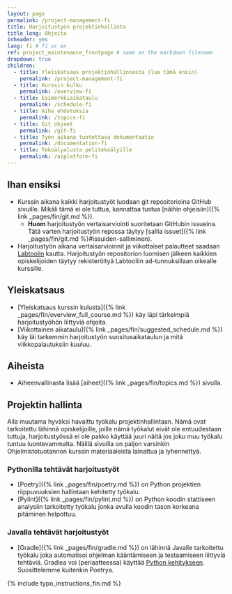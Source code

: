 ```yaml
---
layout: page
permalink: /project-management-fi
title: Harjoitustyön projektinhallinta
title_long: Ohjeita
inheader: yes
lang: fi # fi or en
ref: project_maintenance_frontpage # same as the markdown filename
dropdown: true
children:
  - title: Yleiskatsaus projektinhallinnasta (lue tämä ensin)
    permalink: /project-management-fi
  - title: Kurssin kulku
    permalink: /overview-fi
  - title: Esimerkkiaikataulu 
    permalink: /schedule-fi
  - title: Aihe ehdotuksia
    permalink: /topics-fi
  - title: Git ohjeet
    permalink: /git-fi
  - title: Työn aikana tuotettava dokumentaatio
    permalink: /documentation-fi
  - title: Tekoälyalusta pelitekoälyille
    permalink: /aiplatform-fi
---
```



## Ihan ensiksi
- Kurssin aikana kaikki harjoitustyöt luodaan git repositorioina GitHub sivuille. Mikäli tämä ei ole tuttua, kannattaa tustua [näihin ohjeisiin]({% link _pages/fin/git.md %}). 
  - **Huom** harjoitustyön vertaisarviointi suoritetaan GitHubin issueina. Tätä varten harjoitustyön repossa täytyy [sallia issuet]({% link _pages/fin/git.md %}#issuiden-salliminen).
- Harjoitustyön aikana vertaisarvioinnit ja viikottaiset palautteet saadaan [Labtoolin](https://study.cs.helsinki.fi/labtool/) kautta. Harjoitustyön repositorion luomisen jälkeen kaikkien opiskelijoiden täytyy rekisteröityä Labtooliin ad-tunnuksillaan oikealle kurssille. 

## Yleiskatsaus 
- [Yleiskatsaus kurssin kulusta]({% link _pages/fin/overview_full_course.md %}) käy läpi tärkeimpiä harjoitustyöhön liittyviä ohjeita. 
- [Viikottainen aikataulu]({% link _pages/fin/suggested_schedule.md %}) käy läi tarkemmin harjoitustyön suositusaikataulun ja mitä viikkopalautuksiin kuuluu. 


## Aiheista
- Aiheenvallinasta lisää [aiheet]({% link _pages/fin/topics.md %}) sivulla.

## Projektin hallinta
Alla muutama hyväksi havaittu työkalu projektinhallintaan. Nämä ovat tarkoitettu lähinnä opiskelijoille, joille nämä työkalut eivät ole entuudestaan tuttuja, harjoitustyössä ei ole pakko käyttää juuri näitä jos joku muu työkalu tuntuu luontevammalta. Näillä sivuilla on paljon varsinkin Ohjelmistotuotannon kurssin materiaaleista lainattua ja lyhennettyä.


### Pythonilla tehtävät harjoitustyöt
- [Poetry]({% link _pages/fin/poetry.md %}) on Python projektien riippuvuuksien hallintaan kehitetty työkalu.
- [Pylint]({% link _pages/fin/pylint.md %}) on Python koodin stattiseen analysiin tarkoitetty työkalu jonka avulla koodin tason korkeana pitäminen helpottuu. 

### Javalla tehtävät harjoitustyöt
- [Gradle]({% link _pages/fin/gradle.md %}) on lähinnä Javalle tarkoitettu työkalu joka automatisoi ohjelman kääntämiseen ja testaamiseen liittyviä tehtäviä. Gradlea voi (periaatteessa) käyttää [Python kehitykseen](https://github.com/PrzemyslawSwiderski/python-gradle-plugin). Suosittelemme kuitenkin Poetrya. 

{% include typo_instructions_fin.md %}

